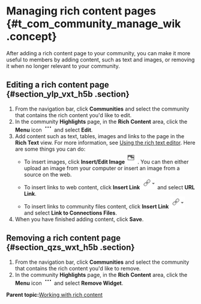 # Managing rich content pages {#t_com_community_manage_wik .concept}

After adding a rich content page to your community, you can make it more useful to members by adding content, such as text and images, or removing it when no longer relevant to your community.

## Editing a rich content page {#section_ylp_vxt_h5b .section}

1.  From the navigation bar, click **Communities** and select the community that contains the rich content you'd like to edit.
2.  In the community **Highlights** page, in the **Rich Content** area, click the **Menu** icon ![Menu icon](images/iconactions_new.jpg) and select **Edit**.
3.  Add content such as text, tables, images and links to the page in the **Rich Text** view. For more information, see [Using the rich text editor](../eucommon/eucommon_ckeditor.md). Here are some things you can do:
    -   To insert images, click **Insert/Edit Image** ![Insert/Edit Image icon](images/insert-edit-image.jpg). You can then either upload an image from your computer or insert an image from a source on the web.
    -   To insert links to web content, click **Insert Link** ![Insert Link icon](images/insert-link.jpg) and select **URL Link**.
    -   To insert links to community files content, click **Insert Link** ![Insert Link icon](images/insert-link.jpg) and select **Link to Connections Files**.
4.  When you have finished adding content, click **Save**.

## Removing a rich content page {#section_qzs_wxt_h5b .section}

1.  From the navigation bar, click **Communities** and select the community that contains the rich content you'd like to remove.
2.  In the community **Highlights** page, in the **Rich Content** area, click the **Menu** icon ![Menu icon](images/iconactions_new.jpg) and select **Remove Widget**.

**Parent topic:**[Working with rich content](../communities/community_rich_content_frame.md)

